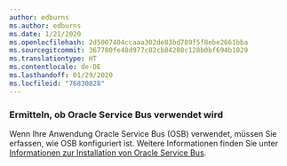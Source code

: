 ```yaml
---
author: edburns
ms.author: edburns
ms.date: 1/21/2020
ms.openlocfilehash: 2d5007404ccaaa302de83bd789f5f8ebe2661bba
ms.sourcegitcommit: 367780fe48d977c82cb84208c128b0bf694b1029
ms.translationtype: HT
ms.contentlocale: de-DE
ms.lasthandoff: 01/29/2020
ms.locfileid: "76830828"
---
```

### <a name="determine-whether-oracle-service-bus-is-in-use"></a>Ermitteln, ob Oracle Service Bus verwendet wird

Wenn Ihre Anwendung Oracle Service Bus (OSB) verwendet, müssen Sie erfassen, wie OSB konfiguriert ist. Weitere Informationen finden Sie unter [Informationen zur Installation von Oracle Service Bus](https://docs.oracle.com/en/middleware/fusion-middleware/12.2.1.3/inosb/product-installation.html).
